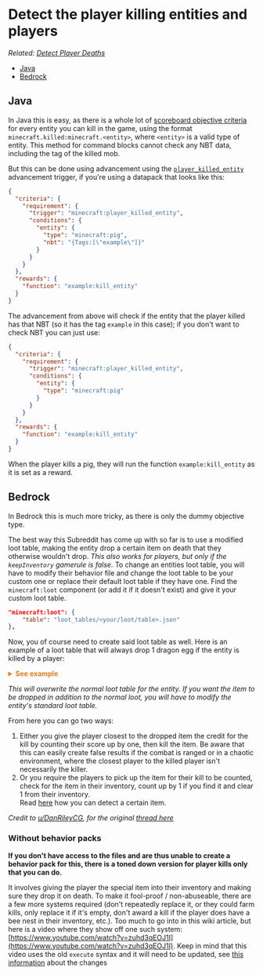 # Detect the player killing entities and players

_Related: [Detect Player Deaths](/wiki/questions/playerdeaths)_

* [Java](#java)
* [Bedrock](#bedrock)

## Java

In Java this is easy, as there is a whole lot of [scoreboard objective criteria](https://minecraft.wiki/Scoreboard#Criteria) for every entity you can kill in the game, using the format `minecraft.killed:minecraft.<entity>`, where `<entity>` is a valid type of entity.
This method for command blocks cannot check any NBT data, including the tag of the killed mob. 

But this can be done using advancement using the [`player_killed_entity`](https://minecraft.wiki/wiki/Advancement/JSON_format#minecraft:player_killed_entity) advancement trigger, if you're using a datapack that looks like this:

```json
{
  "criteria": {
    "requirement": {
      "trigger": "minecraft:player_killed_entity",
      "conditions": {
        "entity": {
          "type": "minecraft:pig",
          "nbt": "{Tags:[\"example\"]}"
        }
      }
    }
  },
  "rewards": {
    "function": "example:kill_entity"
  }
}
```

The advancement from above will check if the entity that the player killed has that NBT (so it has the tag `example` in this case); if you don't want to check NBT you can just use:

```json
{
  "criteria": {
    "requirement": {
      "trigger": "minecraft:player_killed_entity",
      "conditions": {
        "entity": {
          "type": "minecraft:pig"
        }
      }
    }
  },
  "rewards": {
    "function": "example:kill_entity"
  }
}
```

When the player kills a pig, they will run the function `example:kill_entity` as it is set as a reward.

## Bedrock

In Bedrock this is much more tricky, as there is only the dummy objective type.

The best way this Subreddit has come up with so far is to use a modified loot table, making the entity drop a certain item on death that they otherwise wouldn't drop. _This also works for players, but only if the `keepInventory` gamerule is false._ To change an entities loot table, you will have to modify their behavior file and change the loot table to be your custom one or replace their default loot table if they have one. Find the `minecraft:loot` component (or add it if it doesn't exist) and give it your custom loot table.

```json
"minecraft:loot": {
    "table": "loot_tables/<your/loot/table>.json"
},
```

Now, you of course need to create said loot table as well. Here is an example of a loot table that will always drop 1 dragon egg if the entity is killed by a player:

<details markdown="1">
  <summary style="color: #e67e22; font-weight: bold;">See example</summary>

```json
{
    "pools": [
        {
            "conditions": [
                {
                    "condition": "killed_by_player_or_pets"
                }
            ],
            "rolls": 1,
            "entries": [
                {
                    "type": "item",
                    "name": "minecraft:dragon_egg",
                    "weight": 1
                }
            ]
        }
    ]
}
```

</details>

_This will overwrite the normal loot table for the entity. If you want the item to be dropped in addition to the normal loot, you will have to modify the entity's standard loot table._

From here you can go two ways:  

1. Either you give the player closest to the dropped item the credit for the kill by counting their score up by one, then kill the item. Be aware that this can easily create false results if the combat is ranged or in a chaotic environment, where the closest player to the killed player isn't necessarily the killer.  
2. Or you require the players to pick up the item for their kill to be counted, check for the item in their inventory, count up by 1 if you find it and clear 1 from their inventory.  
Read [here](/wiki/questions/detectitem) how you can detect a certain item.

_Credit to [u/DanRileyCG](https://www.reddit.com/user/DanRileyCG/), for the original [thread here](https://www.reddit.com/r/MinecraftCommands/comments/f7jd9f/help_with_server/)_

### Without behavior packs

**If you don't have access to the files and are thus unable to create a behavior pack for this, there is a toned down version for player kills only that you can do.**

It involves giving the player the special item into their inventory and making sure they drop it on death. To make it fool-proof / non-abuseable, there are a few more systems required (don't repeatedly replace it, or they could farm kills, only replace it if it's empty, don't award a kill if the player does have a bee nest in their inventory, etc.). Too much to go into in this wiki article, but here is a video where they show off one such system: [https://www.youtube.com/watch?v=zuhd3qEOJ1I](https://www.youtube.com/watch?v=zuhd3qEOJ1I). Keep in mind that this video uses the old `execute` syntax and it will need to be updated, see [this information](https://wiki.bedrock.dev/commands/new-execute.html) about the changes